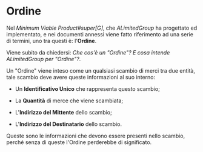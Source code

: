 # Ordine

<!--Spiegare che cos'è un ordine#super[G], la differenza con trasferimento#super[G] e riassortimento-->
Nel _Minimum Viable Product#super[G]_, che _ALimitedGroup_ ha progettato ed implementato, e nei documenti annessi viene fatto riferimento ad una serie di termini, uno tra questi è: l'**Ordine**.

Viene subito da chiedersi: _Che cos'è un "Ordine"? E cosa intende ALimitedGroup per "Ordine"?_.

Un "Ordine" viene inteso come un qualsiasi scambio di merci tra due entità, tale scambio deve avere queste informazioni al suo interno:

- Un **Identificativo Unico** che rappresenta questo scambio;

- La **Quantità** di merce che viene scambiata;

- L'**Indirizzo del Mittente** dello scambio;

- L'**Indirizzo del Destinatario** dello scambio.

Queste sono le informazioni che devono essere presenti nello scambio, perché senza di queste l'Ordine perderebbe di significato.
